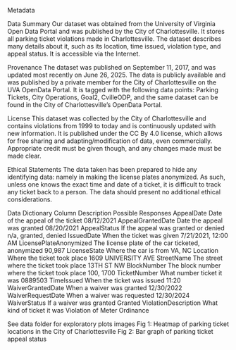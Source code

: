 Metadata

Data Summary 
Our dataset was obtained from the University of Virginia Open Data Portal and was published by the City of Charlottesville.  It stores all parking ticket violations made in Charlottesville. The dataset describes many details about it, such as its location, time issued, violation type, and appeal status. It is accessible via the Internet. 

Provenance 
The dataset was published on September 11, 2017, and was updated most recently on June 26, 2025. The data is publicly available and was published by a private member for the City of Charlottesville on the UVA OpenData Portal. It is tagged with the following data points: Parking Tickets, City Operations, Goal2,  CvilleODP, and the same dataset can be found in the City of Charlottesville’s OpenData Portal.  

License 
This dataset was collected by the City of Charlottesville and contains violations from 1999 to today and is continuously updated with new information.  It is published under the CC By 4.0 license, which allows for free sharing and adapting/modification of data, even commercially.  Appropriate credit must be given though, and any changes made must be made clear. 

Ethical Statements 
The data taken has been prepared to hide any identifying data: namely in making the license plates anonymized. As such, unless one knows the exact time and date of a ticket, it is difficult to track any ticket back to a person. The data should present no additional ethical considerations.  

Data Dictionary
Column Description Possible Responses 
AppealDate Date of the appeal of the ticket 08/12/2021 
AppealGrantedDate Date the appeal was granted 08/20/2021 
AppealStatus If the appeal was granted or denied n/a, granted, denied 
IssuedDate When the ticket was given 7/21/2021, 12:00 AM 
LicensePlateAnonymized The license plate of the car ticketed, anonymized 90,987 
LicenseState Where the car is from VA, NC Location Where the ticket took place 1609 UNIVERSITY AVE 
StreetName The street where the ticket took place 13TH ST NW 
BlockNumber The block number where the ticket took place 100, 1700 
TicketNumber What number ticket it was 0889503 
TimeIssued When the ticket was issued 11:20 
WaiverGrantedDate When a waiver was granted 12/30/2022 
WaiverRequestDate When a waiver was requested 12/30/2024 
WaiverStatus If a waiver was granted Granted 
ViolationDescription What kind of ticket it was Violation of Meter Ordinance

See data folder for exploratory plots images
Fig 1: Heatmap of parking ticket locations in the City of Charlottesville 
Fig 2: Bar graph of parking ticket appeal status 
